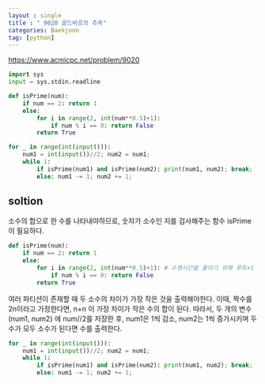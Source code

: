 ```yaml
---
layout : single
title : " 9020 골드바흐의 추측"
categories: Baekjoon
tag: [python]
---
```


<a href = "https://www.acmicpc.net/problem/9020">https://www.acmicpc.net/problem/9020</a>

```python
import sys
input = sys.stdin.readline

def isPrime(num):
    if num == 2: return 1
    else:
        for i in range(2, int(num**0.5)+1):
            if num % i == 0: return False
        return True

for _ in range(int(input())):
    num1 = int(input())//2; num2 = num1;
    while 1:
        if isPrime(num1) and isPrime(num2): print(num1, num2); break;
        else: num1 -= 1; num2 += 1;

```

## soltion

소수의 합으로 한 수를 나타내야하므로, 숫자가 소수인 지를 검사해주는 함수 isPrime이 필요하다.

```python
def isPrime(num): 
    if num == 2: return 1
    else:
        for i in range(2, int(num**0.5)+1): # 수행시간을 줄이기 위해 루트+1 로 범위 설정
            if num % i == 0: return False
        return True
```
여러 파티션이 존재할 때 두 소수의 차이가 가장 작은 것을 출력해야한다. 이때, 짝수를 2n이라고 가정한다면, n+n 이 가장 차이가 작은 수의 합이 된다. 따라서, 두 개의 변수 (num1, num2) 에 num//2를 저장한 후, num1은 1씩 감소,  num2는 1씩 증가시키며 두 수가 모두 소수가 된다면 수를 출력한다.

```python
for _ in range(int(input())):
    num1 = int(input())//2; num2 = num1;
    while 1:
        if isPrime(num1) and isPrime(num2): print(num1, num2); break;
        else: num1 -= 1; num2 += 1;
```